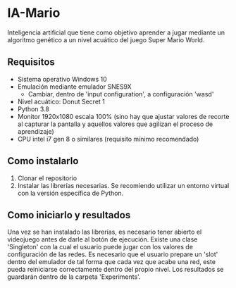 # IA-Mario

Inteligencia artificial que tiene como objetivo aprender a jugar mediante un algoritmo genético a un nivel acuático del juego Super Mario World. 

## Requisitos

* Sistema operativo Windows 10
* Emulación mediante emulador SNES9X
  * Cambiar, dentro de 'input configuration', a configuración 'wasd'
* Nivel acuático: Donut Secret 1
* Python 3.8
* Monitor 1920x1080 escala 100% (sino hay que ajustar valores de recorte al capturar la pantalla y aquellos valores que agilizan el proceso de aprendizaje) 
* CPU intel i7 gen 8 o similares (requisito mínimo recomendado)

## Como instalarlo

1. Clonar el repositorio
2. Instalar las librerías necesarias. Se recomiendo utilizar un entorno virtual con la versión específica de Python. 

## Como iniciarlo y resultados

Una vez se han instalado las librerías, es necesario tener abierto el videojuego antes de darle al botón de ejecución. Existe una clase 'Singleton' con la cual el usuario puede jugar con los valores de configuración de las redes. Es necesario que el usuario prepare un 'slot' dentro del emulador de tal forma que cada vez que acabe una red, este pueda reiniciarse correctamente dentro del propio nivel. Los resultados se guardarán dentro de la carpeta 'Experiments'. 
